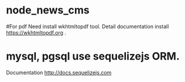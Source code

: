 # node_news_cms

#For pdf
Need install wkhtmltopdf tool.
Detail documentation install https://wkhtmltopdf.org .

# mysql, pgsql use sequelizejs ORM.
Documentation http://docs.sequelizejs.com
